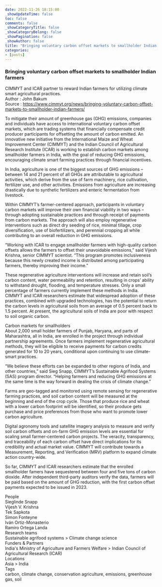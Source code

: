 ```yaml
---
date: 2022-11-26 18:15:00
_showUpdateTime: false
toc: false
comments: false
_showCategoryTitle: false
_showCategoryBelong: false
_showPagination: false
_showAuthor: false
title: "Bringing voluntary carbon offset markets to smallholder Indian farmers"
categories:
- [posts]
---
```


<article id="events_blog">
    <h3>
        Bringing voluntary carbon offset markets to smallholder Indian farmers
    </h3>
    <div>CIMMYT and ICAR partner to reward Indian farmers for utilizing climate smart agricultural practices.</div>
    <section class="article_description">
        <div>
            <span class="p_bold">
                Author
            </span>
            <span>
                : John Bakum
            </span>
        </div>
        <div>
            <span class="p_bold">
                Source
            </span>
            <span>
                : <a target="_blank" href="https://www.cimmyt.org/news/bringing-voluntary-carbon-offset-markets-to-smallholder-indian-farmers/">
                    https://www.cimmyt.org/news/bringing-voluntary-carbon-offset-markets-to-smallholder-indian-farmers/
                </a>
            </span>
        </div>
    </section>
    <p>
        To mitigate their amount of greenhouse gas (GHG) emissions, companies and individuals have access to international voluntary carbon offset markets, which are trading systems that financially compensate credit producer participants for offsetting the amount of carbon emitted. An innovative new initiative from the International Maize and Wheat Improvement Center (CIMMYT) and the Indian Council of Agricultural Research Institute (ICAR) is working to establish carbon markets among smallholder farmers in India, with the goal of reducing GHG emissions, encouraging climate smart farming practices through financial incentives.
    </p>
    <p>
        In India, agriculture is one of the biggest sources of GHG emissions – between 14 and 21 percent of all GHGs are attributable to agricultural activities, which derive from the use of farm machinery, rice cultivation, fertilizer use, and other activities. Emissions from agriculture are increasing drastically due to synthetic fertilizers and enteric fermentation from livestock.
    </p>
    <p>
        Within CIMMYT’s farmer-centered approach, participants in voluntary carbon markets will improve their own financial viability in two ways – through adopting sustainable practices and through receipt of payments from carbon markets. The approach will also employ regenerative interventions such as direct dry seeding of rice, minimal tillage, crop diversification, use of biofertilizers, and perennial cropping all while contributing to an overall reduction in GHG emissions.
    </p>
    <p>
        “Working with ICAR to engage smallholder farmers with high-quality carbon offsets allows the farmers to offset their unavoidable emissions,” said Vijesh Krishna, senior CIMMYT scientist. “This program promotes inclusiveness because this newly created income is distributed among participating farmers, thereby improving their income.”
    </p>
    <p>
        These regenerative agriculture interventions will increase and retain soil’s carbon content, water permeability and retention, resulting in crops’ ability to withstand drought, flooding, and temperature stresses. Only a small percentage of farmers currently implement these methods in India.
<br />CIMMYT and ICAR researchers estimate that widespread adoption of these practices, combined with upgraded technologies, has the potential to return the carbon levels in agricultural soils from an average of 0.5 percent back to 1.5 percent. At present, the agricultural soils of India are poor with respect to soil organic carbon.
    </p>
    <p>
        <div class="p_bold">Carbon markets for smallholders</div>
        <div>
            About 2,000 small holder farmers of Punjab, Haryana, and parts of Maharashtra, all in India, are enrolled in the project through individual partnership agreements. Once farmers implement regenerative agricultural methods, they will be eligible to receive payments for carbon credits generated for 10 to 20 years, conditional upon continuing to use climate-smart practices.
        </div>
    </p>
    <p>
        “We believe these efforts can be expanded to other regions of India, and other countries,” said Sieg Snapp, CIMMYT’s Sustainable Agrifood Systems (SAS) program director. “Helping farmers and reducing GHG emissions at the same time is the way forward in dealing the crisis of climate change.”
    </p>
    <p>
        Farms are geo-tagged and monitored using remote sensing for regenerative farming practices, and soil carbon content will be measured at the beginning and end of the crop cycle. Those that produce rice and wheat with a lower carbon footprint will be identified, so their produce gets purchase and price preferences from those who want to promote lower carbon agriculture.
    </p>
    <p>
        Digital agronomy tools and satellite imagery analysis to measure and verify soil carbon offsets and on-farm GHG emission levels are essential for scaling small farmer-centered carbon projects. The veracity, transparency, and traceability of each carbon offset have direct implications for its credibility and actual market value. CIMMYT will contribute towards a Measurement, Reporting, and Verification (MRV) platform to expand climate action country-wide.
    </p>
<p>So far, CIMMYT and ICAR researchers estimate that the enrolled smallholder famers have sequestered between four and five tons of carbon dioxide. After independent third-party auditors verify the data, farmers will be paid based on the amount of GHG reduction, with the first carbon offset payments expected to be issued in 2023.
    </p>
    <p>
        <div class="p_bold">People</div>
        <div>Sieglinde Snapp</div>
        <div>Vijesh V. Krishna</div>
        <div>Tek Sapkota</div>
        <div>Simon Fonteyne</div>
        <div>Iván Ortiz-Monasterio</div>
        <div>Ramiro Ortega Landa</div>
        <div class="p_bold">Research teams</div>
        <div>Sustainable agrifood systems > Climate change science</div>
        <div class="p_bold">Funders & Partners</div>
        <div>India's Ministry of Agriculture and Farmers Welfare > Indian Council of Agricultural Research (ICAR)</div>
        <div class="p_bold">Locations</div>
        <div>Asia > India</div>
        <div class="p_bold">Tags</div>
        <div>carbon, climate change, conservation agriculture, emissions, greenhouse gas, soil</div>
    </p>
</article>
